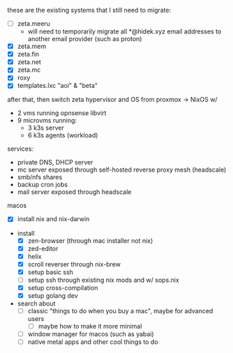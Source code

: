 these are the existing systems that I still need to migrate:

- [ ] zeta.meeru
  - will need to temporarily migrate all *@hidek.xyz email addresses to another email provider (such as proton)
- [x] zeta.mem
- [x] zeta.fin
- [x] zeta.net
- [x] zeta.mc
- [x] roxy
- [x] templates.lxc "aoi" & "beta"

after that, then switch zeta hypervisor and OS from proxmox -> NixOS w/

- 2 vms running opnsense libvirt
- 9 microvms running:
  - 3 k3s server
  - 6 k3s agents (workload)

services:

- private DNS, DHCP server
- mc server exposed through self-hosted reverse proxy mesh (headscale)
- smb/nfs shares
- backup cron jobs
- mail server exposed through headscale

macos

- [x] install nix and nix-darwin

- install
  - [x] zen-browser (through mac installer not nix)
  - [x] zed-editor
  - [x] helix
  - [x] scroll reverser through nix-brew
  - [x] setup basic ssh
  - [ ] setup ssh through existing nix mods and w/ sops.nix
  - [x] setup cross-compilation
  - [x] setup golang dev

- search about
  - [ ] classic "things to do when you buy a mac", maybe for advanced users
    - [ ] maybe how to make it more minimal
  - [ ] window manager for macos (such as yabai)
  - [ ] native metal apps and other cool things to do
